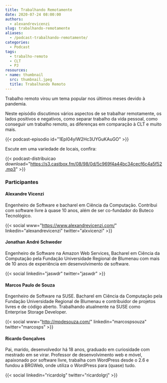 ```yaml
---
title: Trabalhando Remotamente
date: 2020-07-24 08:00:00
authors:
  - alexandrevicenzi
slug: trabalhando-remotamente
aliases:
  - /podcast-trabalhando-remotamente/
categories:
  - Podcast
tags:
  - trabalho-remoto
  - CLT
  - PJ
resources:
- name: thumbnail
  src: thumbnail.jpeg
  title: Trabalhando Remoto
---
```


Trabalho remoto virou um tema popular nos últimos meses devido à pandemia.

Neste episódio discutimos vários aspectos de se trabalhar remotamente, os lados positivos e negativos, como separar trabalho da vida pessoal, como conseguir um trabalho remoto, as diferenças em comparação à CLT e muito mais.

{{< podcast-episodio id="1EpI04yIW2Hc3UYGuKAuGO" >}}

Escute em uma variedade de locais, confira:

{{< podcast-distribuicao download="https://s3.castbox.fm/08/98/0d/5c969f4a44bc34cecf6c4a5f52.mp3" >}}

### Participantes

#### Alexandre Vicenzi

Engenheiro de Software e bacharel em Ciência da Computação. Contribui com software livre à quase 10 anos, além de ser co-fundador do Buteco Tecnológico.

{{< social www="https://www.alexandrevicenzi.com/" linkedin="alexandrevicenzi" twitter="alxvicenzi" >}}

#### Jonathan André Schweder

Engenheiro de Software na Amazon Web Services, Bacharel em Ciência da Computação pela Fundação Universidade Regional de Blumenau com mais de 10 anos de experiência em desenvolvimento de software.

{{< social linkedin="jaswdr" twitter="jaswdr" >}}

#### Marcos Paulo de Souza

Engenheiro de Software na SUSE. Bacharel em Ciência da Computação pela Fundação Universidade Regional de Blumenau e contribuidor de projetos livres e de código aberto. Trabalhando atualmente na SUSE como Enterprise Storage Developer.

{{< social www="http://mpdesouza.com/" linkedin="marcospsouza" twitter="marcosps" >}}

#### Ricardo Gonçalves

Pai, marido, desenvolvedor há 18 anos, graduado em curiosidade com mestrado em se virar. Professor de desenvolvimento web e móvel, apaixonado por software livre, trabalha com WordPress desde o 2.6 e fundou a BRGWeb, onde utiliza o WordPress para (quase) tudo.

{{< social linkedin="ricardolg" twitter="ricardolgrj" >}}
